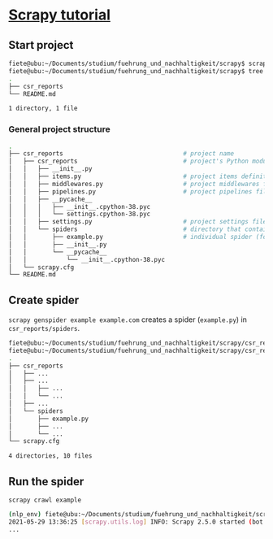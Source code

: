 # [Scrapy tutorial](https://docs.scrapy.org/en/latest/intro/tutorial.html)

## Start project
``` bash
fiete@ubu:~/Documents/studium/fuehrung_und_nachhaltigkeit/scrapy$ scrapy startproject csr_reports
fiete@ubu:~/Documents/studium/fuehrung_und_nachhaltigkeit/scrapy$ tree -L 1
.
├── csr_reports
└── README.md

1 directory, 1 file
```

### General project structure
``` bash
.
├── csr_reports                                 # project name
│   ├── csr_reports                             # project's Python module, you'll import your code from here
│   │   ├── __init__.py
│   │   ├── items.py                            # project items definition file
│   │   ├── middlewares.py                      # project middlewares file
│   │   ├── pipelines.py                        # project pipelines file
│   │   ├── __pycache__
│   │   │   ├── __init__.cpython-38.pyc
│   │   │   └── settings.cpython-38.pyc
│   │   ├── settings.py                         # project settings file
│   │   └── spiders                             # directory that contains all spiders
│   │       ├── example.py                      # individual spider (for example.com)
│   │       ├── __init__.py
│   │       └── __pycache__
│   │           └── __init__.cpython-38.pyc
│   └── scrapy.cfg
└── README.md
```

## Create spider
`scrapy genspider example example.com` creates a spider (`example.py`) in `csr_reports/spiders`.
``` bash
fiete@ubu:~/Documents/studium/fuehrung_und_nachhaltigkeit/scrapy/csr_reports$ scrapy genspider example example.com
fiete@ubu:~/Documents/studium/fuehrung_und_nachhaltigkeit/scrapy/csr_reports$ tree -L 3
.
├── csr_reports
│   ├── ...
│   ├── ...
│   │   ├── ...
│   │   └── ...
│   ├── ...
│   └── spiders
│       ├── example.py
│       ├── ...
│       └── ...
└── scrapy.cfg

4 directories, 10 files
```

## Run the spider
`scrapy crawl example`
``` bash
(nlp_env) fiete@ubu:~/Documents/studium/fuehrung_und_nachhaltigkeit/scrapy/csr_reports$ scrapy crawl dax_csr_reports
2021-05-29 13:36:25 [scrapy.utils.log] INFO: Scrapy 2.5.0 started (bot: csr_reports)
...
```